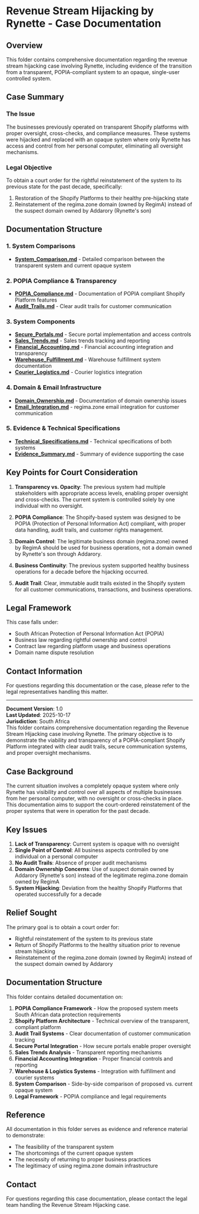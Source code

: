 # Revenue Stream Hijacking by Rynette - Case Documentation

## Overview

This folder contains comprehensive documentation regarding the revenue stream hijacking case involving Rynette, including evidence of the transition from a transparent, POPIA-compliant system to an opaque, single-user controlled system.

## Case Summary

### The Issue
The businesses previously operated on transparent Shopify platforms with proper oversight, cross-checks, and compliance measures. These systems were hijacked and replaced with an opaque system where only Rynette has access and control from her personal computer, eliminating all oversight mechanisms.

### Legal Objective
To obtain a court order for the rightful reinstatement of the system to its previous state for the past decade, specifically:
1. Restoration of the Shopify Platforms to their healthy pre-hijacking state
2. Reinstatement of the regima.zone domain (owned by RegimA) instead of the suspect domain owned by Addarory (Rynette's son)

## Documentation Structure

### 1. System Comparisons
- **[System_Comparison.md](System_Comparison.md)** - Detailed comparison between the transparent system and current opaque system

### 2. POPIA Compliance & Transparency
- **[POPIA_Compliance.md](POPIA_Compliance.md)** - Documentation of POPIA compliant Shopify Platform features
- **[Audit_Trails.md](Audit_Trails.md)** - Clear audit trails for customer communication

### 3. System Components
- **[Secure_Portals.md](Secure_Portals.md)** - Secure portal implementation and access controls
- **[Sales_Trends.md](Sales_Trends.md)** - Sales trends tracking and reporting
- **[Financial_Accounting.md](Financial_Accounting.md)** - Financial accounting integration and transparency
- **[Warehouse_Fulfillment.md](Warehouse_Fulfillment.md)** - Warehouse fulfillment system documentation
- **[Courier_Logistics.md](Courier_Logistics.md)** - Courier logistics integration

### 4. Domain & Email Infrastructure
- **[Domain_Ownership.md](Domain_Ownership.md)** - Documentation of domain ownership issues
- **[Email_Integration.md](Email_Integration.md)** - regima.zone email integration for customer communication

### 5. Evidence & Technical Specifications
- **[Technical_Specifications.md](Technical_Specifications.md)** - Technical specifications of both systems
- **[Evidence_Summary.md](Evidence_Summary.md)** - Summary of evidence supporting the case

## Key Points for Court Consideration

1. **Transparency vs. Opacity**: The previous system had multiple stakeholders with appropriate access levels, enabling proper oversight and cross-checks. The current system is controlled solely by one individual with no oversight.

2. **POPIA Compliance**: The Shopify-based system was designed to be POPIA (Protection of Personal Information Act) compliant, with proper data handling, audit trails, and customer rights management.

3. **Domain Control**: The legitimate business domain (regima.zone) owned by RegimA should be used for business operations, not a domain owned by Rynette's son through Addarory.

4. **Business Continuity**: The previous system supported healthy business operations for a decade before the hijacking occurred.

5. **Audit Trail**: Clear, immutable audit trails existed in the Shopify system for all customer communications, transactions, and business operations.

## Legal Framework

This case falls under:
- South African Protection of Personal Information Act (POPIA)
- Business law regarding rightful ownership and control
- Contract law regarding platform usage and business operations
- Domain name dispute resolution

## Contact Information

For questions regarding this documentation or the case, please refer to the legal representatives handling this matter.

---

**Document Version**: 1.0  
**Last Updated**: 2025-10-17  
**Jurisdiction**: South Africa  
This folder contains comprehensive documentation regarding the Revenue Stream Hijacking case involving Rynette. The primary objective is to demonstrate the viability and transparency of a POPIA-compliant Shopify Platform integrated with clear audit trails, secure communication systems, and proper oversight mechanisms.

## Case Background

The current situation involves a completely opaque system where only Rynette has visibility and control over all aspects of multiple businesses from her personal computer, with no oversight or cross-checks in place. This documentation aims to support the court-ordered reinstatement of the proper systems that were in operation for the past decade.

## Key Issues

1. **Lack of Transparency**: Current system is opaque with no oversight
2. **Single Point of Control**: All business aspects controlled by one individual on a personal computer
3. **No Audit Trails**: Absence of proper audit mechanisms
4. **Domain Ownership Concerns**: Use of suspect domain owned by Addarory (Rynette's son) instead of the legitimate regima.zone domain owned by RegimA
5. **System Hijacking**: Deviation from the healthy Shopify Platforms that operated successfully for a decade

## Relief Sought

The primary goal is to obtain a court order for:
- Rightful reinstatement of the system to its previous state
- Return of Shopify Platforms to the healthy situation prior to revenue stream hijacking
- Reinstatement of the regima.zone domain (owned by RegimA) instead of the suspect domain owned by Addarory

## Documentation Structure

This folder contains detailed documentation on:

1. **POPIA Compliance Framework** - How the proposed system meets South African data protection requirements
2. **Shopify Platform Architecture** - Technical overview of the transparent, compliant platform
3. **Audit Trail Systems** - Clear documentation of customer communication tracking
4. **Secure Portal Integration** - How secure portals enable proper oversight
5. **Sales Trends Analysis** - Transparent reporting mechanisms
6. **Financial Accounting Integration** - Proper financial controls and reporting
7. **Warehouse & Logistics Systems** - Integration with fulfillment and courier systems
8. **System Comparison** - Side-by-side comparison of proposed vs. current opaque system
9. **Legal Framework** - POPIA compliance and legal requirements

## Reference

All documentation in this folder serves as evidence and reference material to demonstrate:
- The feasibility of the transparent system
- The shortcomings of the current opaque system
- The necessity of returning to proper business practices
- The legitimacy of using regima.zone domain infrastructure

## Contact

For questions regarding this case documentation, please contact the legal team handling the Revenue Stream Hijacking case.
